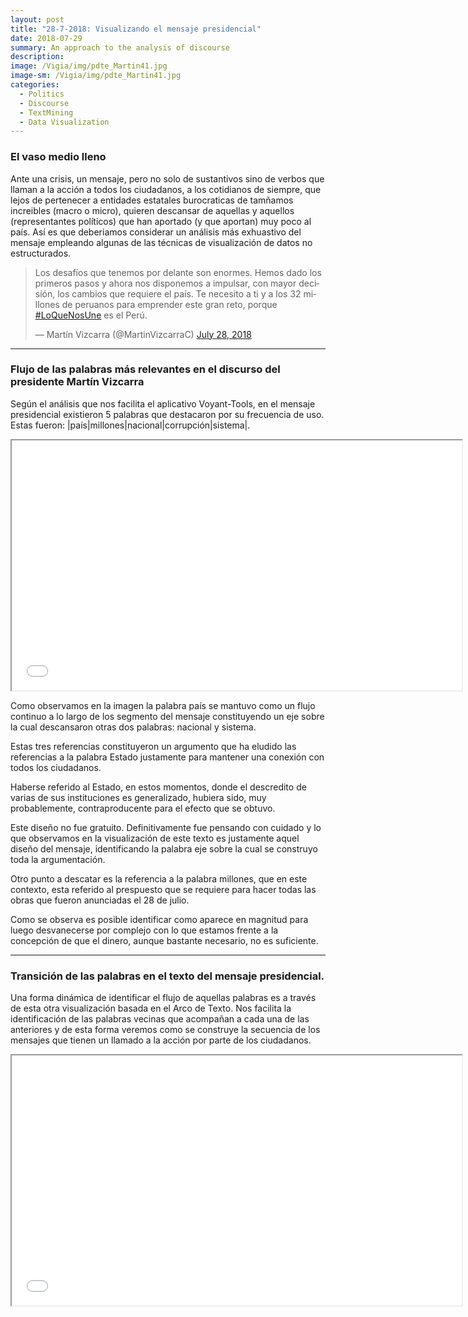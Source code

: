```yaml
---
layout: post
title: "28-7-2018: Visualizando el mensaje presidencial"
date: 2018-07-29
summary: An approach to the analysis of discourse
description: 
image: /Vigia/img/pdte_Martin41.jpg
image-sm: /Vigia/img/pdte_Martin41.jpg
categories:
  - Politics  
  - Discourse
  - TextMining 
  - Data Visualization
---
```

### El vaso medio lleno 
Ante una crisis, un mensaje, pero no solo de sustantivos sino de verbos que llaman a la acción a todos los ciudadanos, a los cotidianos de siempre, que lejos de pertenecer a entidades estatales burocraticas de tamñamos increibles (macro o micro), quieren descansar de aquellas y aquellos (representantes políticos) que han aportado (y que aportan) muy poco al país. Así es que deberiamos considerar un análisis más exhuastivo del mensaje empleando algunas de las técnicas de visualización de datos no estructurados.  

<blockquote class="twitter-tweet" data-lang="en"><p lang="es" dir="ltr">Los desafíos que tenemos por delante son enormes. Hemos dado los primeros pasos y ahora nos disponemos a impulsar, con mayor decisión, los cambios que requiere el país. Te necesito a ti y a los 32 millones de peruanos para emprender este gran reto, porque <a href="https://twitter.com/hashtag/LoQueNosUne?src=hash&amp;ref_src=twsrc%5Etfw">#LoQueNosUne</a> es el Perú.</p>&mdash; Martín Vizcarra (@MartinVizcarraC) <a href="https://twitter.com/MartinVizcarraC/status/1023268274300178433?ref_src=twsrc%5Etfw">July 28, 2018</a></blockquote>
<script async src="https://platform.twitter.com/widgets.js" charset="utf-8"></script>

--- 
### Flujo de las palabras más relevantes en el discurso del presidente Martín Vizcarra 
Según el análisis que nos facilita el aplicativo Voyant-Tools, en el mensaje presidencial existieron 5 palabras que destacaron por su frecuencia de uso. Estas fueron: |país|millones|nacional|corrupción|sistema|. 

<!--	Exported from Voyant Tools (voyant-tools.org).
The iframe src attribute below uses a relative protocol to better function with both
http and https sites, but if you're embedding this into a local web page (file protocol)
you should add an explicit protocol (https if you're using voyant-tools.org, otherwise
it depends on this server.
Feel free to change the height and width values or other styling below: -->
<iframe style='width: 720px; height: 400px;' src='//voyant-tools.org/tool/StreamGraph/?lang=es&stopList=keywords-13c83ff4cbc0e57ddb8ae730fa9fc270&bins=10&docId=a5cca7ef7b39ab705cfa26e6cb1f92d6&corpus=2f4cd0a4eb79d33ea30e80d4c5761d49'></iframe>

Como observamos en la imagen la palabra país se mantuvo como un flujo continuo a lo largo de los segmento del mensaje constituyendo un eje sobre la cual descansaron otras dos palabras: nacional y sistema. 

Estas tres referencias constituyeron un argumento que ha eludido las referencias a la palabra Estado justamente para mantener una conexión con todos los ciudadanos. 

Haberse referido al Estado, en estos momentos, donde el descredito de varias de sus instituciones es generalizado, hubiera sido, muy probablemente, contraproducente para el efecto que se obtuvo. 

Este diseño no fue gratuito. Definitivamente fue pensando con cuidado y lo que observamos en la visualización de este texto es justamente aquel diseño del mensaje, identificando la palabra eje sobre la cual se construyo toda la argumentación. 

Otro punto a descatar es la referencia a la palabra millones, que en este contexto, esta referido al prespuesto que se requiere para hacer todas las obras que fueron anunciadas el 28 de julio. 

Como se observa es posible identificar como aparece en magnitud para luego desvanecerse por complejo con lo que estamos frente a la concepción de que el dinero, aunque bastante necesario, no es suficiente. 

--- 
### Transición de las palabras en el texto del mensaje presidencial. 
Una forma dinámica de identificar el flujo de aquellas palabras es a través de esta otra visualización basada en el Arco de Texto. Nos facilita la identificación de las palabras vecinas que acompañan a cada una de las anteriores y de esta forma veremos como se construye la secuencia de los mensajes que tienen un llamado a la acción por parte de los ciudadanos. 

<!--	Exported from Voyant Tools (voyant-tools.org).
The iframe src attribute below uses a relative protocol to better function with both
http and https sites, but if you're embedding this into a local web page (file protocol)
you should add an explicit protocol (https if you're using voyant-tools.org, otherwise
it depends on this server.
Feel free to change the height and width values or other styling below: -->
<iframe style='width: 720px; height: 400px;' src='//voyant-tools.org/tool/TextualArc/?lang=es&stopList=keywords-13c83ff4cbc0e57ddb8ae730fa9fc270&corpus=2f4cd0a4eb79d33ea30e80d4c5761d49'></iframe>
